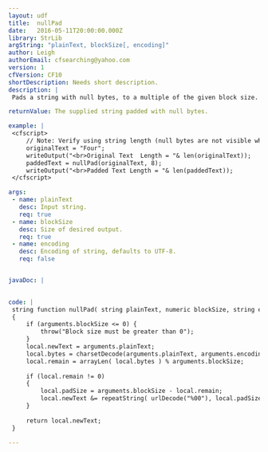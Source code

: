 ```yaml
---
layout: udf
title:  nullPad
date:   2016-05-11T20:00:00.000Z
library: StrLib
argString: "plainText, blockSize[, encoding]"
author: Leigh
authorEmail: cfsearching@yahoo.com
version: 1
cfVersion: CF10
shortDescription: Needs short description.
description: |
 Pads a string with null bytes, to a multiple of the given block size. Useful for encryption compatibility.

returnValue: The supplied string padded with null bytes.

example: |
 <cfscript>
     // Note: Verify using string length (null bytes are not visible when displayed with writeOutput)
     originalText = "Four";
     writeOutput("<br>Original Text  Length = "& len(originalText));
     paddedText = nullPad(originalText, 8);
     writeOutput("<br>Padded Text Length = "& len(paddedText));
 </cfscript>

args:
 - name: plainText
   desc: Input string.
   req: true
 - name: blockSize
   desc: Size of desired output.
   req: true
 - name: encoding
   desc: Encoding of string, defaults to UTF-8.
   req: false


javaDoc: |
 

code: |
 string function nullPad( string plainText, numeric blockSize, string encoding="UTF-8")
 {
     if (arguments.blockSize <= 0) {
         throw("Block size must be greater than 0");
     }
     local.newText = arguments.plainText;
     local.bytes = charsetDecode(arguments.plainText, arguments.encoding);
     local.remain = arrayLen( local.bytes ) % arguments.blockSize;
 
     if (local.remain != 0) 
     {
         local.padSize = arguments.blockSize - local.remain;
         local.newText &= repeatString( urlDecode("%00"), local.padSize );
     }
 
     return local.newText;
 }

---
```


